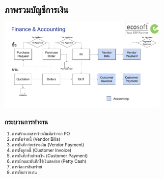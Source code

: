 # ภาพรวมบัญชีการเงิน

![](img/accounting_overview.png)

## กระบวนการทำงาน

1. การสร้างเอกสารจ่ายเงินมัดจำจาก PO 
2. การตั้งเจ้าหนี้ (Vendor Bills)
3. การบันทึกจ่ายชำระเงิน (Vendor Payment)
4. การตั้งลูกหนี้ (Customer Invoice)
5. การบันทึกรับชำระเงิน (Customer Payment)
6. การเบิกและบันทึกใช้เงินสดย่อย (Petty Cash)
7. การจัดการสินทรัพย์ 
8. การเรียกรายงาน